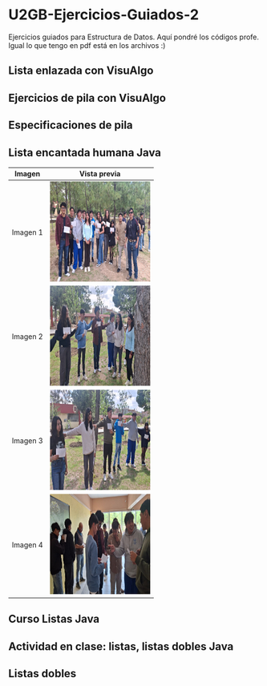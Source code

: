 # U2GB-Ejercicios-Guiados-2
Ejercicios guiados para Estructura de Datos. Aquí pondré los códigos profe. Igual lo que tengo en pdf está en los archivos :)


## Lista enlazada con VisuAlgo

## Ejercicios de pila con VisuAlgo

## Especificaciones de pila

## Lista encantada humana Java
| Imagen | Vista previa |
|--------|--------------|
| Imagen 1 | <img src="https://github.com/diabegarciamtz-coder/U2GB-Ejercicios-Guiados-2/blob/main/Imagen%20de%20WhatsApp%202025-10-03%20a%20las%2016.05.06_898dd399.jpg?raw=true" width="200" height="200"> |
| Imagen 2 | <img src="https://github.com/diabegarciamtz-coder/U2GB-Ejercicios-Guiados-2/blob/main/Imagen%20de%20WhatsApp%202025-10-03%20a%20las%2016.05.03_caa70b7c.jpg?raw=true" width="200" height="200"> |
| Imagen 3 | <img src="https://github.com/diabegarciamtz-coder/U2GB-Ejercicios-Guiados-2/blob/main/Imagen%20de%20WhatsApp%202025-10-03%20a%20las%2016.04.56_1ca07a06.jpg?raw=true" width="200" height="200"> |
| Imagen 4 | <img src="https://github.com/diabegarciamtz-coder/U2GB-Ejercicios-Guiados-2/blob/main/Imagen%20de%20WhatsApp%202025-10-03%20a%20las%2016.04.26_0a921f8f.jpg?raw=true" width="200" height="200"> |

## Curso Listas Java

## Actividad en clase: listas, listas dobles Java

## Listas dobles
